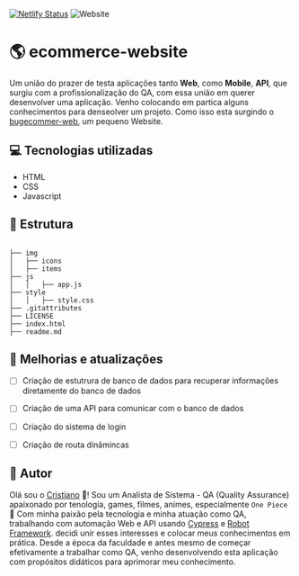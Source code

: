 [![Netlify Status](https://api.netlify.com/api/v1/badges/de171e74-b31d-4721-b1ce-e13dee1ef7dd/deploy-status)](https://app.netlify.com/sites/bugecommerce-web/deploys)  ![Website](https://img.shields.io/website?url=https%3A%2F%2Fbugecommerce-web.netlify.app%2F)

# 🌎 ecommerce-website

 Um união do prazer de testa aplicações tanto **Web**, como **Mobile**, **API**, que surgiu com a profissionalização do QA, com essa união em querer desenvolver uma aplicação. Venho colocando em partica alguns conhecimentos para denseolver um projeto. Como isso esta surgindo o <a href="https://bugecommerce-web.netlify.app/#" target="_blank" rel="noopener noreferrer">bugecommer-web</a>, um pequeno Website.

 ## 💻 Tecnologias utilizadas

 - HTML
 - CSS
 - Javascript

## 🧱 Estrutura

```

├── img
│   ├── icons
│   ├── items
├── js
│   │   ├── app.js
├── style
│   │   ├── style.css
├── .gitattributes
├── LICENSE
├── index.html
├── readme.md

```

## 🚧 Melhorias e atualizações

* [ ] Criação de estutrura de banco de dados para recuperar informações diretamente do banco de dados
* [ ] Criação de uma API para comunicar com o banco de dados
* [ ] Criação do sistema de login
* [ ] Criação de routa dinâmincas


## 🤵 Autor

Olá sou o <a href="https://www.linkedin.com/in/cristiano-da-silva-ferreira/" target="_blank">Cristiano</a> 🖖!
Sou um Analista de Sistema - QA (Quality Assurance) apaixonado por tenologia, games, filmes, animes, especialmente `One Piece` 💓
 Com minha paixão pela tecnologia e minha atuação como QA, trabalhando com automação Web e API usando <a href="https://www.cypress.io/" target="_blank">Cypress</a> e <a href="https://robotframework.org/" target="_blank">Robot Framework</a>. decidi unir esses interesses e colocar meus conhecimentos em prática. Desde a época da faculdade e antes mesmo de começar efetivamente a trabalhar como QA, venho desenvolvendo esta aplicação com propósitos didáticos para aprimorar meu conhecimento.


